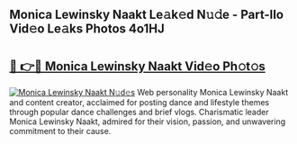 ## Monica Lewinsky Naakt Le𝚊k𝚎d N𝚞𝚍e - Part-IIo Vid𝚎o Le𝚊ks Photos 4o1HJ

# <h2><a href="http://fb50tid.evod.top/?m=Monica+Lewinsky+Naakt">🔗 👉🔴 Monica Lewinsky Naakt Vid𝚎o Ph𝚘t𝚘s</a></h2>

[![Monica Lewinsky Naakt N𝚞d𝚎s](https://i.imgur.com/8V9OHl7.gif)](http://fb50tid.evod.top/?m=Monica+Lewinsky+Naakt)
Web personality Monica Lewinsky Naakt and content creator, acclaimed for posting dance and lifestyle themes through popular dance challenges and brief vlogs. Charismatic leader Monica Lewinsky Naakt, admired for their vision, passion, and unwavering commitment to their cause. 
